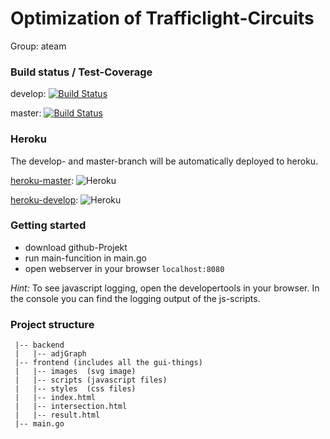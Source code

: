 # Optimization of Trafficlight-Circuits

Group: ateam

### Build status / Test-Coverage

develop:
[![Build Status](https://travis-ci.com/ob-algdatii-ss19/leistungsnachweis-ateam.svg?token=4zw9EzexndWUV9DTxZpz&branch=develop)](https://travis-ci.com/ob-algdatii-ss19/leistungsnachweis-ateam)

master:
[![Build Status](https://travis-ci.com/ob-algdatii-ss19/leistungsnachweis-ateam.svg?token=4zw9EzexndWUV9DTxZpz&branch=master)](https://travis-ci.com/ob-algdatii-ss19/leistungsnachweis-ateam)

### Heroku

The develop- and master-branch will be automatically deployed to heroku.

[heroku-master](https://leistungsnachweis-ateam.herokuapp.com): ![Heroku](https://heroku-badge.herokuapp.com/?app=leistungsnachweis-ateam)

[heroku-develop](https://leistungsnachweis-ateam-dev.herokuapp.com): ![Heroku](https://heroku-badge.herokuapp.com/?app=leistungsnachweis-ateam-dev)

### Getting started

* download github-Projekt
* run main-funcition in main.go
* open webserver in your browser ```localhost:8080```

*Hint:* To see javascript logging, open the developertools in your browser.
In the console you can find the logging output of the js-scripts.


### Project structure

```
 |-- backend
 |   |-- adjGraph
 |-- frontend (includes all the gui-things)
 |   |-- images  (svg image)
 |   |-- scripts (javascript files)
 |   |-- styles  (css files)
 |   |-- index.html
 |   |-- intersection.html
 |   |-- result.html
 |-- main.go
```
